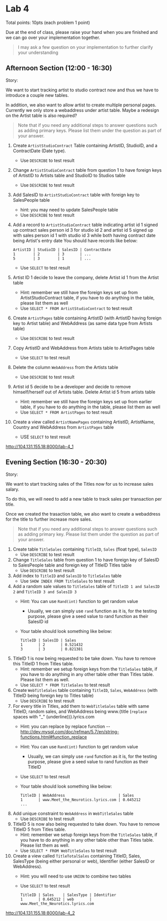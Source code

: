 # Lab 4

Total points: 10pts (each problem 1 point)

Due at the end of class, please raise your hand when you are finished and we can go over your implementation together.

> I may ask a few question on your implementation to further clarify your understanding


## Afternoon Section (12:00 - 16:30)

Story:

We want to start tracking artist to studio contract now and thus we have to introduce a couple new tables.

In addition, we also want to allow artist to create multiple personal pages. Currently we only store a webaddress under artist table. Maybe a redesign on the Artist table is also required?

> Note that if you need any additional steps to answer questions such as adding primary keys. Please list them under the question as part of your answer.

1. Create `ArtistStudioContract` Table containing ArtistID, StudioID, and a ContractDate (Date type).
    * Use `DESCRIBE` to test result
2. Change `ArtistStudioContract` table from question 1 to have foreign keys of ArtistID to Artists table and StudioID to Studios table
    * Use `DESCRIBE` to test result
3. Add SalesID to `ArtistStudioContract` table with foreign key to SalesPeople table
    * hint: you may need to update SalesPeople table
    * Use `DESCRIBE` to test result
4. Add a record to `ArtistStudioContract` table indicating artist id 1 signed up contract sales person id 3 for studio id 2 and artist id 5 signed up with sales person id 1 with studio id 3 while both having contract date being Artist's entry date
   You should have records like below:
    
      ```
      ArtistID | StudioID | SalesID | ContractDate
      1        | 2        | 3       | ...
      5        | 3        | 1       | ...
      ```
    
    * Use `SELECT` to test result
5. Artist ID 1 decide to leave the company, delete Artist id 1 from the Artist table
    * Hint: remember we still have the foreign keys set up from ArtistStudioContract table, if you have to do anything in the table, please list them as well
    * Use `SELECT * FROM ArtistStudioContract` to test result
6. Create `ArtistPages` table containing ArtistID (with ArtistID having foreign key to Artist table) and WebAddress (as same data type from Artists table)
    * Use `DESCRIBE` to test result
7. Copy ArtistID and WebAddress from Artists table to ArtistPages table
    * Use `SELECT` to test result
8. Delete the column `WebAddress` from the Artists table
    * Use `DESCRIBE` to test result
9. Artist id 5 decide to be a developer and decide to remove himself/herself out of Artists table. Delete Artist id 5 from artists table
    * Hint: remember we still have the foreign keys set up from earlier table, if you have to do anything in the table, please list them as well
    * Use `SELECT * FROM ArtistPages` to test result
10. Create a view called `ArtistNamePages` containing ArtistID, ArtistName, Country and WebAddress from `ArtistPages` table
    * USE `SELECT` to test result

http://104.131.155.18:8000/lab-4_1

## Evening Section (16:30 - 20:30)

Story:

We want to start tracking sales of the Titles now for us to increase sales salary.

To do this, we will need to add a new table to track sales per transaction per title.

Once we created the trasaction table, we also want to create a webaddress for the title to further increase more sales.

> Note that if you need any additional steps to answer questions such as adding primary key. Please list them under the question as part of your answer.

1. Create table `TitleSales` containing `TitleID`, `Sales` (float type), `SalesID`
    * Use `DESCRIBE` to test result
2. Change `TitleSales` table from question 1 to have foreign key of SalesID to SalesPeople table and foreign key of TitleID Titles table
    * Use `DESCRIBE` to test result
3. Add index to `TitleID` and `SalesID` to `TitleSales` table
    * Use `SHOW INDEX FROM TitleSales` to test result
4. Add a random sale values to `TitleSales` table of `TitleID 1 and SalesID 2` and `TitleID 3 and SalesID 3`
    * Hint: You can use `Rand(int)` function to get random value
        * Usually, we can simply use `rand` function as it is, for the testing purpose, please give a seed value to rand function as their SalesID id
    * Your table should look something like below:

        ```
        TitleID | SalesID | Sales
        1       | 2       | 0.521432
        3       | 3       | 0.821381
        ```
5. TitleID 1 is now being requested to be take down. You have to remove this TitleID 1 from Titles table.
    * Hint: remember we setup foreign keys from the `TitleSales` table, if you have to do anything in any other table other than Titles table. Please list them as well.
    * Use `SELECT * FROM TitleSales` to test result
6. Create `WebTitleSales` table containing `TitleID`, `Sales`, `WebAddress` (with TitleID being foreign key to Titles table)
    * Use `DESCRIBE` to test result
7. For every title in Titles, add them to `WebTitleSales` table with same TitleID, random sales, and WebAddress being www.{title (`replace` spaces with "_" (underline))}.lyrics.com
    * Hint: you can replace by replace function -- http://dev.mysql.com/doc/refman/5.7/en/string-functions.html#function_replace
    * Hint: You can use `Rand(int)` function to get random value
        * Usually, we can simply use `rand` function as it is, for the testing purpose, please give a seed value to rand function as their TitleID
    * Use `SELECT` to test result
    * Your table should look something like below:

        ```
        TitleID | WebAddress                        | Sales
        1       | www.Meet_the_Neurotics.lyrics.com | 0.645212
        ...
        ```
8. Add unique constraint to `WebAddress` in `WebTitleSales` table
    * Use `DESCRIBE` to test result
9. TitleID 5 is now also being requested to take down. You have to remove TitleID 5 from Titles table.
    * Hint: remember we setup foreign keys from the `TitleSales` table, if you have to do anything in any other table other than Titles table. Please list them as well.
    * Use `SELECT * FROM WebTitleSales` to test result
10. Create a view called `TitleTotalSales` containing TitleID, Sales, SalesType (being either personal or web), Identifier (either SalesID or WebAddress).
    * Hint: you will need to use `UNION` to combine two tables
    * Use `SELECT` to test result
    
        ```
        TitleID | Sales    | SalesType | Identifier
        1       | 0.645212 | web       | www.Meet_the_Neurotics.lyrics.com
        ```


http://104.131.155.18:8000/lab-4_2
